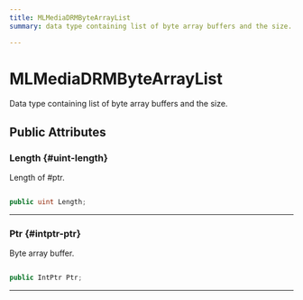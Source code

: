```yaml
---
title: MLMediaDRMByteArrayList
summary: data type containing list of byte array buffers and the size. 

---
```


# MLMediaDRMByteArrayList




Data type containing list of byte array buffers and the size.   





## Public Attributes

### Length {#uint-length}

Length of #ptr. 

```csharp

public uint Length;

```






-----------

### Ptr {#intptr-ptr}

Byte array buffer. 

```csharp

public IntPtr Ptr;

```






-----------


